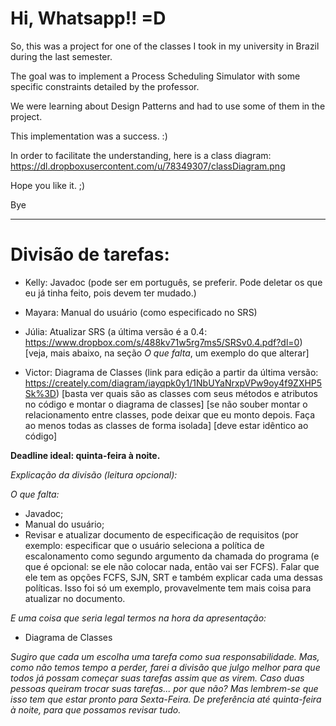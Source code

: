 Hi, Whatsapp!! =D
=================

So, this was a project for one of the classes I took in my university in Brazil during the last semester.

The goal was to implement a Process Scheduling Simulator with some specific constraints detailed by the professor.

We were learning about Design Patterns and had to use some of them in the project.

This implementation was a success. :)

In order to facilitate the understanding, here is a class diagram: https://dl.dropboxusercontent.com/u/78349307/classDiagram.png

Hope you like it. ;)

Bye

--------------------------------------------

Divisão de tarefas:
===================

+ Kelly: Javadoc (pode ser em português, se preferir. Pode deletar os que eu já tinha feito, pois devem ter mudado.)

+ Mayara: Manual do usuário (como especificado no SRS)

+ Júlia: Atualizar SRS (a última versão é a 0.4: https://www.dropbox.com/s/488kv71w5rg7ms5/SRSv0.4.pdf?dl=0) [veja, mais abaixo, na seção *O que falta*, um exemplo do que alterar]

+ Victor: Diagrama de Classes (link para edição a partir da última versão: https://creately.com/diagram/iayqpk0y1/1NbUYaNrxpVPw9oy4f9ZXHP5Sk%3D) [basta ver quais são as classes com seus métodos e atributos no código e montar o diagrama de classes] [se não souber montar o relacionamento entre classes, pode deixar que eu monto depois. Faça ao menos todas as classes de forma isolada] [deve estar idêntico ao código]

**Deadline ideal: quinta-feira à noite.**

*Explicação da divisão (leitura opcional):*

*O que falta:*

+ Javadoc;
+ Manual do usuário;
+ Revisar e atualizar documento de especificação de requisitos (por exemplo: especificar que o usuário seleciona a política de escalonamento como segundo argumento da chamada do programa (e que é opcional: se ele não colocar nada, então vai ser FCFS). Falar que ele tem as opções FCFS, SJN, SRT e também explicar cada uma dessas políticas. Isso foi só um exemplo, provavelmente tem mais coisa para atualizar no documento.

*E uma coisa que seria legal termos na hora da apresentação:*

+ Diagrama de Classes

*Sugiro que cada um escolha uma tarefa como sua responsabilidade. Mas, como não temos tempo a perder, farei a divisão que julgo melhor para que todos já possam começar suas tarefas assim que as virem. Caso duas pessoas queiram trocar suas tarefas... por que não? Mas lembrem-se que isso tem que estar pronto para Sexta-Feira. De preferência até quinta-feira à noite, para que possamos revisar tudo.*
